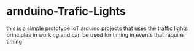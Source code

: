 # arnduino-Trafic-Lights
this is a simple prototype IoT arduino projects that uses the traffic lights 
principles in working and can be used for timing in events that require timing
